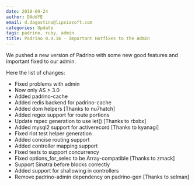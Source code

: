 ```yaml
---
date: 2010-09-24
author: DAddYE
email: d.dagostino@lipsiasoft.com
categories: Update
tags: padrino, ruby, admin
title: Padrino 0.9.16 - Important Hotfixes to the Admin
---
```


We pushed a new version of Padrino with some new good features and important fixed to our admin.

<break>

Here the list of changes:

-   Fixed problems with admin
-   Now only AS \> 3.0
-   Added padrino-cache
-   Added redis backend for padrino-cache
-   Added dom helpers [Thanks to nu7hatch]
-   Added regex support for route portions
-   Update rspec generation to use let() [Thanks to rbxbx]
-   Added mysql2 support for activerecord [Thanks to kyanagi]
-   Fixed riot test helper generation
-   Added concise routing support
-   Added controller mapping support
-   Fixed tests to support concurrency
-   Fixed options\_for\_selec to be Array-compatible [Thanks to zmack]
-   Support Sinatra before blocks correctly
-   Added support for shallowing in controllers
-   Remove padrino-admin dependency on padrino-gen [Thanks to selman]